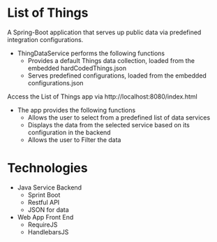 # List of Things
A Spring-Boot application that serves up public data via predefined integration configurations.
* ThingDataService performs the following functions 
  * Provides a default Things data collection, loaded from the embedded hardCodedThings.json
  * Serves predefined configurations, loaded from the embedded configurations.json
  
Access the List of Things app via http://localhost:8080/index.html
 * The app provides the following functions
   * Allows the user to select from a predefined list of data services
   * Displays the data from the selected service based on its configuration in the backend
   * Allows the user to Filter the data
   
# Technologies
* Java Service Backend
  * Sprint Boot
  * Restful API
  * JSON for data
* Web App Front End
  * RequireJS
  * HandlebarsJS

